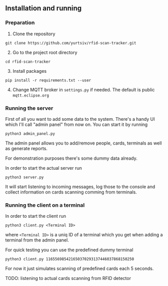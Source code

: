 ## Installation and running

### Preparation
1. Clone the repository
```
git clone https://github.com/yurtsiv/rfid-scan-tracker.git
```

2. Go to the project root directory
```
cd rfid-scan-tracker
```
3. Install packages
```
pip install -r requirements.txt --user
```

4. Change MQTT broker in `settings.py` if needed. The default is public `mqtt.eclipse.org`


### Running the server

First of all you want to add some data to the system. There's a handy UI which I'll call "admin panel" from now on. You can start it by running
```
python3 admin_panel.py
```

The admin panel allows you to add/remove people, cards, terminals as well as generate reports.

For demonstration purposes there's some dummy data already.

In order to start the actual server run

```
python3 server.py
```

It will start listening to incoming messages, log those to the console and collect information on cards scanning comming from terminals.

### Running the client on a terminal

In order to start the client run
```
python3 client.py <Terminal ID>
```

where  `<Terminal ID>` is a uniq ID of a terminal which you get when adding a terminal from the admin panel.

For quick testing you can use the predefined dummy terminal

```
python3 client.py 116556985421650370293137446037868150250
```

For now it just simulates scanning of predefined cards each 5 seconds.

TODO: listening to actual cards scanning from RFID detector
